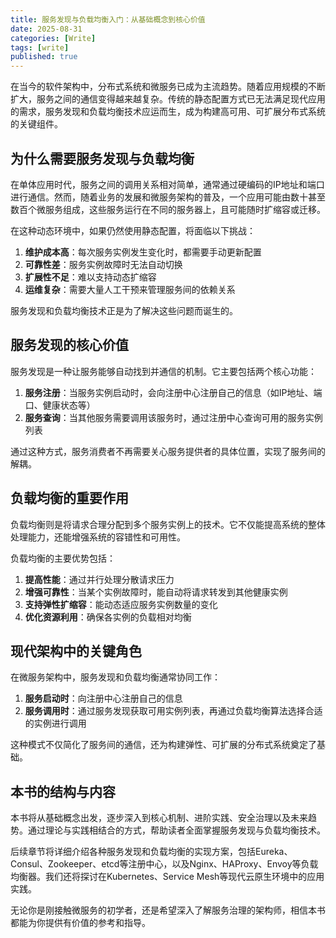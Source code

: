 ```yaml
---
title: 服务发现与负载均衡入门：从基础概念到核心价值
date: 2025-08-31
categories: [Write]
tags: [write]
published: true
---
```


在当今的软件架构中，分布式系统和微服务已成为主流趋势。随着应用规模的不断扩大，服务之间的通信变得越来越复杂。传统的静态配置方式已无法满足现代应用的需求，服务发现和负载均衡技术应运而生，成为构建高可用、可扩展分布式系统的关键组件。

## 为什么需要服务发现与负载均衡

在单体应用时代，服务之间的调用关系相对简单，通常通过硬编码的IP地址和端口进行通信。然而，随着业务的发展和微服务架构的普及，一个应用可能由数十甚至数百个微服务组成，这些服务运行在不同的服务器上，且可能随时扩缩容或迁移。

在这种动态环境中，如果仍然使用静态配置，将面临以下挑战：
1. **维护成本高**：每次服务实例发生变化时，都需要手动更新配置
2. **可靠性差**：服务实例故障时无法自动切换
3. **扩展性不足**：难以支持动态扩缩容
4. **运维复杂**：需要大量人工干预来管理服务间的依赖关系

服务发现和负载均衡技术正是为了解决这些问题而诞生的。

## 服务发现的核心价值

服务发现是一种让服务能够自动找到并通信的机制。它主要包括两个核心功能：

1. **服务注册**：当服务实例启动时，会向注册中心注册自己的信息（如IP地址、端口、健康状态等）
2. **服务查询**：当其他服务需要调用该服务时，通过注册中心查询可用的服务实例列表

通过这种方式，服务消费者不再需要关心服务提供者的具体位置，实现了服务间的解耦。

## 负载均衡的重要作用

负载均衡则是将请求合理分配到多个服务实例上的技术。它不仅能提高系统的整体处理能力，还能增强系统的容错性和可用性。

负载均衡的主要优势包括：
1. **提高性能**：通过并行处理分散请求压力
2. **增强可靠性**：当某个实例故障时，能自动将请求转发到其他健康实例
3. **支持弹性扩缩容**：能动态适应服务实例数量的变化
4. **优化资源利用**：确保各实例的负载相对均衡

## 现代架构中的关键角色

在微服务架构中，服务发现和负载均衡通常协同工作：

1. **服务启动时**：向注册中心注册自己的信息
2. **服务调用时**：通过服务发现获取可用实例列表，再通过负载均衡算法选择合适的实例进行调用

这种模式不仅简化了服务间的通信，还为构建弹性、可扩展的分布式系统奠定了基础。

## 本书的结构与内容

本书将从基础概念出发，逐步深入到核心机制、进阶实践、安全治理以及未来趋势。通过理论与实践相结合的方式，帮助读者全面掌握服务发现与负载均衡技术。

后续章节将详细介绍各种服务发现和负载均衡的实现方案，包括Eureka、Consul、Zookeeper、etcd等注册中心，以及Nginx、HAProxy、Envoy等负载均衡器。我们还将探讨在Kubernetes、Service Mesh等现代云原生环境中的应用实践。

无论你是刚接触微服务的初学者，还是希望深入了解服务治理的架构师，相信本书都能为你提供有价值的参考和指导。
